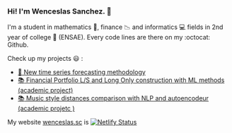 ### Hi! I'm Wenceslas Sanchez. 👋

I'm a student in mathematics :100:, finance :chart_with_downwards_trend: and informatics :computer: fields in 2nd year of college :european_post_office: (ENSAE). Every code lines are there on my :octocat: Github.

Check up my projects :smiley: :
* [:microscope: New time series forecasting methodology](https://github.com/Orlogskapten/tsNostradamus)
* [:books: Financial Portfolio L/S and Long Only construction with ML methods (academic project)](https://github.com/Orlogskapten/machine_learning_portfolio)
* [:books: Music style distances comparison with NLP and autoencodeur (academic projetc )](https://github.com/Orlogskapten/lyricsAnalysis)


My website [wenceslas.sc](https://wenceslas.netlify.app/) is [![Netlify Status](https://api.netlify.com/api/v1/badges/cd93f2ba-112f-453c-b445-c5cd3ddb8cb5/deploy-status)](https://app.netlify.com/sites/wenceslas/deploys)